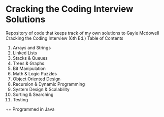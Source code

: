 # Cracking the Coding Interview Solutions
Repository of code that keeps track of my own solutions to Gayle Mcdowell Cracking the Coding Interview (6th Ed.)
Table of Contents
1. Arrays and Strings
2. Linked Lists
3. Stacks & Queues
4. Trees & Graphs
5. Bit Manipulation
6. Math & Logic Puzzles
7. Object Oriented Design
8. Recursion & Dynamic Programming
9. System Design & Scalability
10. Sorting & Searching
11. Testing

++ Programmed in Java

